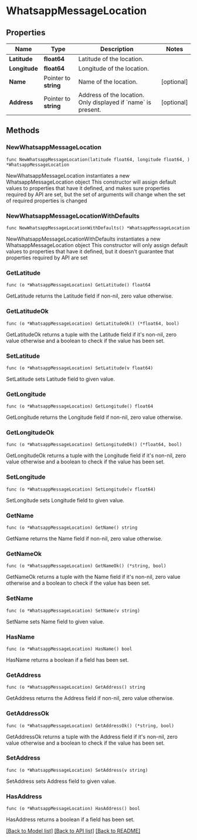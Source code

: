 # WhatsappMessageLocation

## Properties

Name | Type | Description | Notes
------------ | ------------- | ------------- | -------------
**Latitude** | **float64** | Latitude of the location. | 
**Longitude** | **float64** | Longitude of the location. | 
**Name** | Pointer to **string** | Name of the location. | [optional] 
**Address** | Pointer to **string** | Address of the location. Only displayed if &#x60;name&#x60; is present. | [optional] 

## Methods

### NewWhatsappMessageLocation

`func NewWhatsappMessageLocation(latitude float64, longitude float64, ) *WhatsappMessageLocation`

NewWhatsappMessageLocation instantiates a new WhatsappMessageLocation object
This constructor will assign default values to properties that have it defined,
and makes sure properties required by API are set, but the set of arguments
will change when the set of required properties is changed

### NewWhatsappMessageLocationWithDefaults

`func NewWhatsappMessageLocationWithDefaults() *WhatsappMessageLocation`

NewWhatsappMessageLocationWithDefaults instantiates a new WhatsappMessageLocation object
This constructor will only assign default values to properties that have it defined,
but it doesn't guarantee that properties required by API are set

### GetLatitude

`func (o *WhatsappMessageLocation) GetLatitude() float64`

GetLatitude returns the Latitude field if non-nil, zero value otherwise.

### GetLatitudeOk

`func (o *WhatsappMessageLocation) GetLatitudeOk() (*float64, bool)`

GetLatitudeOk returns a tuple with the Latitude field if it's non-nil, zero value otherwise
and a boolean to check if the value has been set.

### SetLatitude

`func (o *WhatsappMessageLocation) SetLatitude(v float64)`

SetLatitude sets Latitude field to given value.


### GetLongitude

`func (o *WhatsappMessageLocation) GetLongitude() float64`

GetLongitude returns the Longitude field if non-nil, zero value otherwise.

### GetLongitudeOk

`func (o *WhatsappMessageLocation) GetLongitudeOk() (*float64, bool)`

GetLongitudeOk returns a tuple with the Longitude field if it's non-nil, zero value otherwise
and a boolean to check if the value has been set.

### SetLongitude

`func (o *WhatsappMessageLocation) SetLongitude(v float64)`

SetLongitude sets Longitude field to given value.


### GetName

`func (o *WhatsappMessageLocation) GetName() string`

GetName returns the Name field if non-nil, zero value otherwise.

### GetNameOk

`func (o *WhatsappMessageLocation) GetNameOk() (*string, bool)`

GetNameOk returns a tuple with the Name field if it's non-nil, zero value otherwise
and a boolean to check if the value has been set.

### SetName

`func (o *WhatsappMessageLocation) SetName(v string)`

SetName sets Name field to given value.

### HasName

`func (o *WhatsappMessageLocation) HasName() bool`

HasName returns a boolean if a field has been set.

### GetAddress

`func (o *WhatsappMessageLocation) GetAddress() string`

GetAddress returns the Address field if non-nil, zero value otherwise.

### GetAddressOk

`func (o *WhatsappMessageLocation) GetAddressOk() (*string, bool)`

GetAddressOk returns a tuple with the Address field if it's non-nil, zero value otherwise
and a boolean to check if the value has been set.

### SetAddress

`func (o *WhatsappMessageLocation) SetAddress(v string)`

SetAddress sets Address field to given value.

### HasAddress

`func (o *WhatsappMessageLocation) HasAddress() bool`

HasAddress returns a boolean if a field has been set.


[[Back to Model list]](../README.md#documentation-for-models) [[Back to API list]](../README.md#documentation-for-api-endpoints) [[Back to README]](../README.md)


